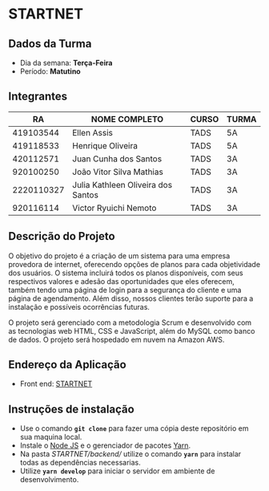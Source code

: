 # **STARTNET**

## Dados da Turma
* Dia da semana: **Terça-Feira**
* Período: **Matutino**

## Integrantes
| RA   | NOME COMPLETO | CURSO | TURMA |
|------|---------------|-------|-------|
| 419103544 | Ellen Assis | TADS  | 5A    |
| 419118533 | Henrique Oliveira   | TADS  | 5A    |
| 420112571 | Juan Cunha dos Santos | TADS  | 3A    |
| 920100250 | João Vitor Silva Mathias | TADS  | 3A    |
| 2220110327 | Julia Kathleen Oliveira dos Santos| TADS  | 3A |
| 920116114 | Victor Ryuichi Nemoto| TADS  | 3A |

## Descrição do Projeto

O objetivo do projeto é a criação de um sistema para uma empresa provedora de internet, oferecendo opções de planos para cada objetividade dos usuários.
O sistema incluirá todos os planos disponíveis, com seus respectivos valores e adesão das oportunidades que eles oferecem, também tendo uma página de login para a segurança do cliente e uma página de agendamento. Além disso, nossos clientes terão suporte para a instalação e possíveis ocorrências futuras.

O projeto será gerenciado com a metodologia Scrum e desenvolvido com as tecnologias web HTML, CSS e JavaScript, além do MySQL como banco de dados. O projeto será hospedado em nuvem na Amazon AWS.

## Endereço da Aplicação
  - Front end: [STARTNET](https://startnet.vercel.app/)

## Instruções de instalação

  - Use o comando **`git clone`** para fazer uma cópia deste repositório em sua maquina local.
  - Instale o [Node JS](https://nodejs.org/pt-br/) e o gerenciador de pacotes [Yarn](https://classic.yarnpkg.com/en/docs/install/#windows-stable).
  - Na pasta *STARTNET/backend/* utilize o comando **`yarn`** para instalar todas as dependências necessarias.
  - Utilize **`yarn develop`** para iniciar o servidor em ambiente de desenvolvimento.
